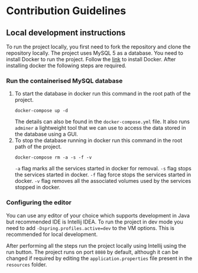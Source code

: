 # Contribution Guidelines

## Local development instructions

To run the project locally, you first need to fork the repository and clone the repository locally. The project uses
MySQL 5 as a database. You need to install Docker to run the project. Follow
the [link](https://docs.docker.com/get-docker/) to install Docker. After installing docker the following steps are
required.

### Run the containerised MySQL database

1. To start the database in docker run this command in the root path of the project.
    ```
    docker-compose up -d
    ```
   The details can also be found in the `docker-compose.yml` file. It also runs `adminer` a lightweight tool that we can
   use to access the data stored in the database using a GUI.
2. To stop the database running in docker run this command in the root path of the project.
   ```
   docker-compose rm -a -s -f -v
   ```
   `-a` flag marks all the services started in docker for removal.
   `-s` flag stops the services started in docker.
   `-f` flag force stops the services started in docker.
   `-v` flag removes all the associated volumes used by the services stopped in docker.

### Configuring the editor

You can use any editor of your choice which supports development in Java but recommended IDE is Intellij IDEA. To run
the project in dev mode you need to add `-Dspring.profiles.active=dev` to the VM options. This is recommended for local
development.

After performing all the steps run the project locally using Intellij using the run button. The project runs on
port `8080` by default, although it can be changed if required by editing the `application.properties` file present in
the `resources` folder.